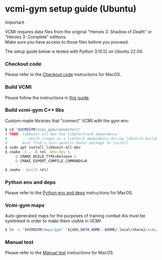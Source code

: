 # vcmi-gym setup guide (Ubuntu)

> [!IMPORTANT]
> VCMI requires data files from the original "Heroes 3: Shadow of Death" or
> "Heroes 3: Complete" editions. <br>Make sure you have access to those files
> before you proceed.

The setup guide below is tested with Python 3.10.12 on Ubuntu 22.04.

### Checkout code

Please refer to the [Checkout code](./setup_macos.md#checkout-code)
instructions for MacOS.

### Build VCMI

Please follow the instructions in [this guide](https://github.com/smanolloff/vcmi/blob/mmai/docs/setup_ubuntu.md).

### Build vcmi-gym C++ libs

Custom-made libraries that "connect" VCMI with the gym env:

```bash
$ cd "$VCMIGYM/vcmi_gym/connectors"
# TODO: libboost-all-dev has libgfortran5 dependency
#       ...which creeps as a libtorch dependency during libtorch builds
#       must find a less-generic boost package to install
$ sudo apt install libboost-all-dev
$ cmake -S . -B rel -Wno-dev \
    -D CMAKE_BUILD_TYPE=Release \
    -D CMAKE_EXPORT_COMPILE_COMMANDS=0

$ cmake --build rel/
```
### Python env and deps

Please refer to the [Python env and deps](./setup_macos.md#python-env-and-deps)
instructions for MacOS.

### Vcmi-gym maps

Auto-generated maps for the purposes of training combat AIs must be symlinked
in order to make them visible in VCMI:

```bash
$ ln -s "$VCMIGYM/maps/gym" "${XDG_DATA_HOME:-$HOME/.local/share}/vcmi/Maps/gym"
```

### Manual test

Please refer to the [Manual test](./setup_macos.md#manual-test)
instructions for MacOS.
